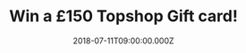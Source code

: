 ---
campaign-uuid: "c-e258ed2a-fe03-42a9-8fff-5d054fbd9692"
type: "Preview"
category: "Fashion"
date: "2018-07-11T09:00:00.000Z"
end-date: "2018-08-11T23:59:00.000Z"
disable-form: false
is_promoted: false
has_entry_page: true
title: "Win a £150 Topshop Gift card!"
competition-description: "<p>Looking for the perfect gift idea? We have the solution\
  \ for YOU! we are giving away an amazing £150 Topshop Gift card for you to treat\
  \ your loved ones or yourself with those festival accessories you’ve always wanted!</p>\r\
  \n<p>Want it now? Click below for a chance to win!</p>"
hero-header: "Win a £150 Topshop Gift card!"
terms-confirmation: "N/A"
banner-img: "https://assets.expresslyapp.com/asset-32f9653b-eac2-4765-93d0-a302ccf09d14.jpg"
logo-left-href: "http://www.topshop.com"
logo-left-image: "https://assets.expresslyapp.com/asset-404339e6-5985-42d3-b931-aa64b5ffa02f.jpg"
logo-left-title: "Topshop"
bg-image-hero: "https://assets.expresslyapp.com/asset-21a701f2-10ae-4880-9bbc-76a0ddeb5ddf.jpg"
bg-image-first: "https://assets.expresslyapp.com/asset-1688b8d2-9003-49a5-9ba8-7312633faed8.jpg"
bg-image-second: "https://assets.expresslyapp.com/asset-e94b2a48-2581-44c2-b37a-40b14fa17cf9.jpg"
section1-content: "<p>Topshop is a global fashion and beauty destination that connects\
  \ people with the new and the next in style and culture.</p>\r\n<p>As a brand that\
  \ originates from London - a city famed for fashion experimentation and culturally\
  \ defining street style movements - Topshop is the original champion of individuality.</p>"
section2-content: "<p>The brand’s diversity is demonstrated across trend-led clothing\
  \ in a range of sizes from petite to tall and maternity, must-have accessories and\
  \ an expansive, versatile denim!</p>\r\n<p>Their lines include a contemporary and\
  \ luxurious wardrobe, high street & festival clothing style and the only collection\
  \ scheduled for London Fashion week!</p>\r\n<p>If you don’t want to miss this great\
  \ opportunity of winning a £150 Topshop Gift card to spend at their entire collection,\
  \ enter the form below and it could be yours!</p>\r\n<p>Good luck!</p>"
entry-title: "Win a £150 Topshop Gift card!"
entry-content: "Enter the draw to win £150 Topshop Gift card by completing the form\
  \ below and meet the headline acts of your festival wardrobe before 23:59 on 11th\
  \ of July 2018."
has-winner: false
prize-description: "A £150 Topshop Gift card!"
special-conditions: "Multiple entries are allowed up to one every day."
---